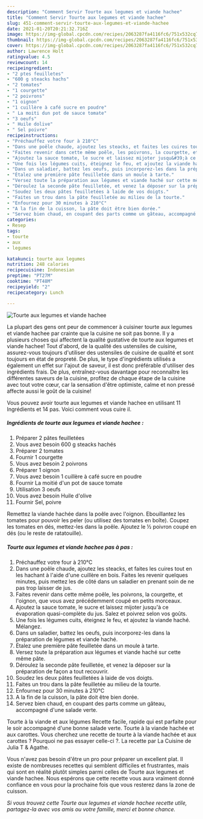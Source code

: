 ```yaml
---
description: "Comment Servir Tourte aux legumes et viande hachee"
title: "Comment Servir Tourte aux legumes et viande hachee"
slug: 451-comment-servir-tourte-aux-legumes-et-viande-hachee
date: 2021-01-20T20:21:32.716Z
image: https://img-global.cpcdn.com/recipes/2063287fa4116fc6/751x532cq70/tourte-aux-legumes-et-viande-hachee-photo-principale-de-la-recette.jpg
thumbnail: https://img-global.cpcdn.com/recipes/2063287fa4116fc6/751x532cq70/tourte-aux-legumes-et-viande-hachee-photo-principale-de-la-recette.jpg
cover: https://img-global.cpcdn.com/recipes/2063287fa4116fc6/751x532cq70/tourte-aux-legumes-et-viande-hachee-photo-principale-de-la-recette.jpg
author: Lawrence Holt
ratingvalue: 4.5
reviewcount: 14
recipeingredient:
- "2 ptes feuilletes"
- "600 g steacks hachs"
- "2 tomates"
- "1 courgette"
- "2 poivrons"
- "1 oignon"
- "1 cuillère à café sucre en poudre"
- " La moiti dun pot de sauce tomate"
- "3 oeufs"
- " Huile dolive"
- " Sel poivre"
recipeinstructions:
- "Préchauffez votre four à 210°C"
- "Dans une poêle chaude, ajoutez les steacks, et faites les cuires tout en les hachant à l&#39;aide d&#39;une cuillère en bois. Faites les revenir quelques minutes, puis mettez les de côté dans un saladier en prenant soin de ne pas trop laisser de jus."
- "Faites revenir dans cette même poêle, les poivrons, la courgette, et l&#39;oignon, que vous avez précédemment coupé en petits morceaux."
- "Ajoutez la sauce tomate, le sucre et laissez mijoter jusqu&#39;à ce évaporation quasi-complète du jus. Salez et poivrez selon vos goûts."
- "Une fois les légumes cuits, éteignez le feu, et ajoutez la viande haché. Mélangez."
- "Dans un saladier, battez les oeufs, puis incorporez-les dans la préparation de légumes et viande haché."
- "Étalez une première pâte feuilletée dans un moule à tarte."
- "Versez toute la préparation aux légumes et viande haché sur cette même pâte."
- "Déroulez la seconde pâte feuilletée, et venez la déposer sur la préparation de façon a tout recouvrir."
- "Soudez les deux pâtes feuilletées à laide de vos doigts."
- "Faites un trou dans la pâte feuilletée au milieu de la tourte."
- "Enfournez pour 30 minutes à 210°C"
- "A la fin de la cuisson, la pâte doit être bien dorée."
- "Servez bien chaud, en coupant des parts comme un gâteau, accompagné d&#39;une salade verte."
categories:
- Resep
tags:
- tourte
- aux
- legumes

katakunci: tourte aux legumes 
nutrition: 248 calories
recipecuisine: Indonesian
preptime: "PT27M"
cooktime: "PT48M"
recipeyield: "2"
recipecategory: Lunch

---
```



![Tourte aux legumes et viande hachee](https://img-global.cpcdn.com/recipes/2063287fa4116fc6/751x532cq70/tourte-aux-legumes-et-viande-hachee-photo-principale-de-la-recette.jpg)

La plupart des gens ont peur de commencer à cuisiner tourte aux legumes et viande hachee par crainte que la cuisine ne soit pas bonne. Il y a plusieurs choses qui affectent la qualité gustative de tourte aux legumes et viande hachee! Tout d'abord, de la qualité des ustensiles de cuisine, assurez-vous toujours d'utiliser des ustensiles de cuisine de qualité et sont toujours en état de propreté. De plus, le type d'ingrédients utilisés a également un effet sur l'ajout de saveur, il est donc préférable d'utiliser des ingrédients frais. De plus, entraînez-vous davantage pour reconnaître les différentes saveurs de la cuisine, profitez de chaque étape de la cuisine avec tout votre cœur, car la sensation d'être optimiste, calme et non pressé affecte aussi le goût de la cuisine!

<!--inarticleads1-->

Vous pouvez avoir tourte aux legumes et viande hachee en utilisant 11 Ingrédients et 14 pas. Voici comment vous cuire il.

##### Ingrédients de tourte aux legumes et viande hachee :

1. Préparer 2 pâtes feuilletées
1. Vous avez besoin 600 g steacks hachés
1. Préparer 2 tomates
1. Fournir 1 courgette
1. Vous avez besoin 2 poivrons
1. Préparer 1 oignon
1. Vous avez besoin 1 cuillère à café sucre en poudre
1. Fournir  La moitié d&#39;un pot de sauce tomate
1. Utilisation 3 oeufs
1. Vous avez besoin  Huile d&#39;olive
1. Fournir  Sel, poivre


Remettez la viande hachée dans la poêle avec l&#39;oignon. Ebouillantez les tomates pour pouvoir les peler (ou utilisez des tomates en boîte). Coupez les tomates en dés, mettez-les dans la poêle. Ajoutez le ½ poivron coupé en dés (ou le reste de ratatouille). 

<!--inarticleads2-->

##### Tourte aux legumes et viande hachee pas à pas :

1. Préchauffez votre four à 210°C
1. Dans une poêle chaude, ajoutez les steacks, et faites les cuires tout en les hachant à l&#39;aide d&#39;une cuillère en bois. Faites les revenir quelques minutes, puis mettez les de côté dans un saladier en prenant soin de ne pas trop laisser de jus.
1. Faites revenir dans cette même poêle, les poivrons, la courgette, et l&#39;oignon, que vous avez précédemment coupé en petits morceaux.
1. Ajoutez la sauce tomate, le sucre et laissez mijoter jusqu&#39;à ce évaporation quasi-complète du jus. Salez et poivrez selon vos goûts.
1. Une fois les légumes cuits, éteignez le feu, et ajoutez la viande haché. Mélangez.
1. Dans un saladier, battez les oeufs, puis incorporez-les dans la préparation de légumes et viande haché.
1. Étalez une première pâte feuilletée dans un moule à tarte.
1. Versez toute la préparation aux légumes et viande haché sur cette même pâte.
1. Déroulez la seconde pâte feuilletée, et venez la déposer sur la préparation de façon a tout recouvrir.
1. Soudez les deux pâtes feuilletées à laide de vos doigts.
1. Faites un trou dans la pâte feuilletée au milieu de la tourte.
1. Enfournez pour 30 minutes à 210°C
1. A la fin de la cuisson, la pâte doit être bien dorée.
1. Servez bien chaud, en coupant des parts comme un gâteau, accompagné d&#39;une salade verte.


Tourte à la viande et aux légumes Recette facile, rapide qui est parfaite pour le soir accompagné d&#39;une bonne salade verte. Tourte à la viande hachée et aux carottes. Vous cherchez une recette de tourte à la viande hachée et aux carottes ? Pourquoi ne pas essayer celle-ci ?. La recette par La Cuisine de Julia T &amp; Agathe. 

<!--inarticleads1-->

<p>
Vous n'avez pas besoin d'être un pro pour préparer un excellent plat. Il existe de nombreuses recettes qui semblent difficiles et frustrantes, mais qui sont en réalité plutôt simples parmi celles de Tourte aux legumes et viande hachee. Nous espérons que cette recette vous aura vraiment donné confiance en vous pour la prochaine fois que vous resterez dans la zone de cuisson.
</p>

<p>
<i>Si vous trouvez cette Tourte aux legumes et viande hachee recette utile, partagez-la avec vos amis ou votre famille, merci et bonne chance.</i>
</p>
